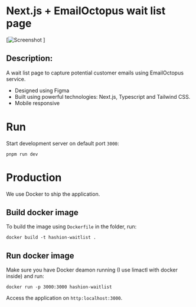 # Next.js + EmailOctopus wait list page

[![Screenshot]('screenshot.png') ]

## Description:

A wait list page to capture potential customer emails using EmailOctopus
service.

- Designed using Figma
- Built using powerful technologies: Next.js, Typescript and Tailwind CSS.
- Mobile responsive

# Run

Start development server on default port `3000`:

```shell
pnpm run dev
```

# Production

We use Docker to ship the application. 

## Build docker image

To build the image using `Dockerfile` in the folder, run:

```shell
docker build -t hashion-waitlist .
```

## Run docker image

Make sure you have Docker deamon running (I use limactl with docker inside) and run:

```shell
docker run -p 3000:3000 hashion-waitlist
```

Access the application on `http:localhost:3000`.
